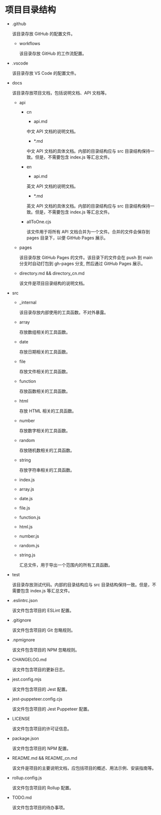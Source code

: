 # 项目目录结构

-   .github

    该目录存放 GitHub 的配置文件。

    -   workflows

        该目录存放 GitHub 的工作流配置。

-   .vscode

    该目录存放 VS Code 的配置文件。

-   docs

    该目录存放项目文档，包括说明文档、API 文档等。

    -   api

        -   cn

            -   api.md

            中文 API 文档的说明文档。

            -   \*.md

            中文 API 文档的具体文档。内部的目录结构应与 src 目录结构保持一致。但是，不需要包含 index.js 等汇总文件。

        -   en

            -   api.md

            英文 API 文档的说明文档。

            -   \*.md

            英文 API 文档的具体文档。内部的目录结构应与 src 目录结构保持一致。但是，不需要包含 index.js 等汇总文件。

        -   allToOne.cjs

            该文件用于将所有 API 文档合并为一个文件。合并的文件会保存到 pages 目录下，以便 GitHub Pages 展示。

    -   pages

        该目录存放 GitHub Pages 的文件。该目录下的文件会在 push 到 main 分支时自动打包到 gh-pages 分支, 然后通过 GitHub Pages 展示。

    -   directory.md && directory_cn.md

        该文件是项目目录结构的说明文档。

-   src

    -   \_internal

        该目录存放内部使用的工具函数。不对外暴露。

    -   array

        存放数组相关的工具函数。

    -   date

        存放日期相关的工具函数。

    -   file

        存放文件相关的工具函数。

    -   function

        存放函数相关的工具函数。

    -   html

        存放 HTML 相关的工具函数。

    -   number

        存放数字相关的工具函数。

    -   random

        存放随机数相关的工具函数。

    -   string

        存放字符串相关的工具函数。

    -   index.js
    -   array.js
    -   date.js
    -   file.js
    -   function.js
    -   html.js
    -   number.js
    -   random.js
    -   string.js

        汇总文件，用于导出一个范围内的所有工具函数。

-   test

    该目录存放测试代码。内部的目录结构应与 src 目录结构保持一致。但是，不需要包含 index.js 等汇总文件。

-   .eslintrc.json

    该文件包含项目的 ESLint 配置。

-   .gitignore

    该文件包含项目的 Git 忽略规则。

-   .npmignore

    该文件包含项目的 NPM 忽略规则。

-   CHANGELOG.md

    该文件包含项目的更新日志。

-   jest.config.mjs

    该文件包含项目的 Jest 配置。

-   jest-puppeteer.config.cjs

    该文件包含项目的 Jest Puppeteer 配置。

-   LICENSE

    该文件包含项目的许可证信息。

-   package.json

    该文件包含项目的 NPM 配置。

-   README.md && README_cn.md

    该文件是项目的主要说明文档，应包括项目的概述、用法示例、安装指南等。

-   rollup.config.js

    该文件包含项目的 Rollup 配置。

-   TODO.md

    该文件包含项目的待办事项。
